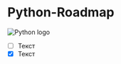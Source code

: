 # Python-Roadmap

![Python logo](https://logos-world.net/wp-content/uploads/2021/10/Python-Symbol.png)

- [ ] Текст
- [X] Текст
